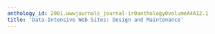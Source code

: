 ```yaml
---
anthology_id: 2001.wwwjournals_journal-ir0anthology0volumeA4A12.1
title: 'Data-Intensive Web Sites: Design and Maintenance'
---
```

